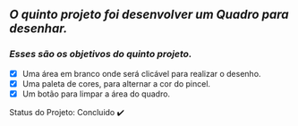## *O quinto projeto foi desenvolver um Quadro para desenhar.*

### *Esses são os objetivos do quinto projeto.*

- [X] Uma área em branco onde será clicável para realizar o desenho.
- [X] Uma paleta de cores, para alternar a cor do pincel.
- [X] Um botão para limpar a área do quadro.

Status do Projeto: Concluido :heavy_check_mark:
